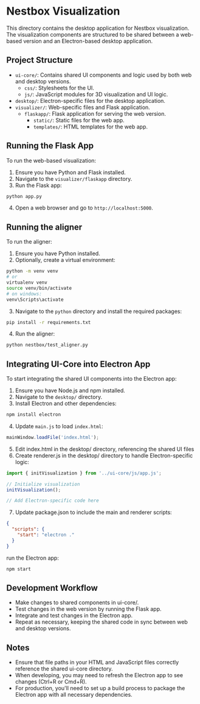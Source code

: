 # Nestbox Visualization

This directory contains the desktop application for Nestbox visualization. The visualization components are structured to be shared between a web-based version and an Electron-based desktop application.

## Project Structure

- `ui-core/`: Contains shared UI components and logic used by both web and desktop versions.
  - `css/`: Stylesheets for the UI.
  - `js/`: JavaScript modules for 3D visualization and UI logic.
- `desktop/`: Electron-specific files for the desktop application.
- `visualizer/`: Web-specific files and Flask application.
  - `flaskapp/`: Flask application for serving the web version.
    - `static/`: Static files for the web app.
    - `templates/`: HTML templates for the web app.

## Running the Flask App

To run the web-based visualization:

1. Ensure you have Python and Flask installed.
2. Navigate to the `visualizer/flaskapp` directory.
3. Run the Flask app:
```bash
python app.py
```
4. Open a web browser and go to `http://localhost:5000`.

## Running the aligner

To run the aligner:

1. Ensure you have Python installed.
2. Optionally, create a virtual environment:
```bash
python -m venv venv
# or
virtualenv venv
source venv/bin/activate
# on windows:
venv\Scripts\activate
```
3. Navigate to the `python` directory and install the required packages:
```bash
pip install -r requirements.txt
```
4. Run the aligner:
```bash
python nestbox/test_aligner.py
```

## Integrating UI-Core into Electron App

To start integrating the shared UI components into the Electron app:

1. Ensure you have Node.js and npm installed.
2. Navigate to the `desktop/` directory.
3. Install Electron and other dependencies:
```bash
npm install electron
```
4. Update `main.js` to load `index.html`:
```javascript
mainWindow.loadFile('index.html');
```
5. Edit index.html in the desktop/ directory, referencing the shared UI files
6. Create renderer.js in the desktop/ directory to handle Electron-specific logic:
```javascript
import { initVisualization } from '../ui-core/js/app.js';

// Initialize visualization
initVisualization();

// Add Electron-specific code here
```
7. Update package.json to include the main and renderer scripts:
```json
{
  "scripts": {
    "start": "electron ."
  }
}
```
run the Electron app:
```bash
npm start
```

## Development Workflow

- Make changes to shared components in ui-core/.
- Test changes in the web version by running the Flask app.
- Integrate and test changes in the Electron app.
- Repeat as necessary, keeping the shared code in sync between web and desktop versions.

## Notes

- Ensure that file paths in your HTML and JavaScript files correctly reference the shared ui-core directory.
- When developing, you may need to refresh the Electron app to see changes (Ctrl+R or Cmd+R).
- For production, you'll need to set up a build process to package the Electron app with all necessary dependencies.

